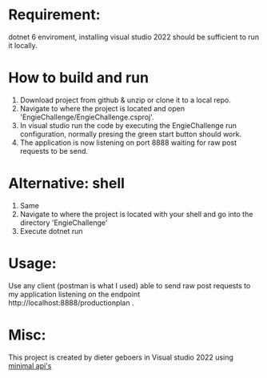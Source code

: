 # Requirement:

dotnet 6 enviroment, installing visual studio 2022 should be sufficient to run it locally.

# How to build and run

1. Download project from github & unzip or clone it to a local repo.
2. Navigate to where the project is located and open 'EngieChallenge/EngieChallenge.csproj'.
3. In visual studio run the code by executing the EngieChallenge run configuration, normally presing the green start button should work.
4. The application is now listening on port 8888 waiting for raw post requests to be send.

# Alternative: shell

1. Same
2. Navigate to where the project is located with your shell and go into the directory 'EngieChallenge'
3. Execute dotnet run

# Usage:

Use any client (postman is what I used) able to send raw post requests to my 
application listening on the endpoint http://localhost:8888/productionplan .

# Misc: 

This project is created by dieter geboers in Visual studio 2022 using [minimal api's](https://docs.microsoft.com/en-us/aspnet/core/fundamentals/minimal-apis?view=aspnetcore-6.0)
